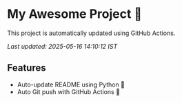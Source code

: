 # My Awesome Project 🚀

This project is automatically updated using GitHub Actions.

_Last updated: 2025-05-16 14:10:12 IST_

## Features
- Auto-update README using Python 🐍
- Auto Git push with GitHub Actions 🤖
